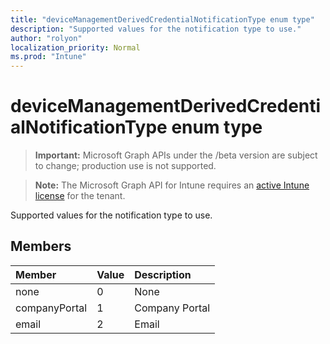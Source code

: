 ```yaml
---
title: "deviceManagementDerivedCredentialNotificationType enum type"
description: "Supported values for the notification type to use."
author: "rolyon"
localization_priority: Normal
ms.prod: "Intune"
---
```


# deviceManagementDerivedCredentialNotificationType enum type

> **Important:** Microsoft Graph APIs under the /beta version are subject to change; production use is not supported.

> **Note:** The Microsoft Graph API for Intune requires an [active Intune license](https://go.microsoft.com/fwlink/?linkid=839381) for the tenant.

Supported values for the notification type to use.

## Members
|Member|Value|Description|
|:---|:---|:---|
|none|0|None|
|companyPortal|1|Company Portal|
|email|2|Email|





